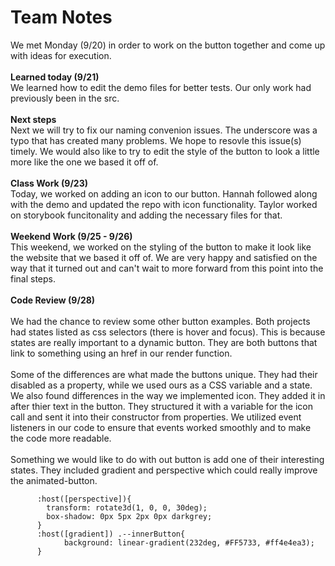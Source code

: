 <h1>Team Notes</h1>
We met Monday (9/20) in order to work on the button together and come up with ideas for execution. 
<br>
<br>
<b>Learned today (9/21)</b>
<br>
We learned how to edit the demo files for better tests. Our only work had previously been in the src.
<br>
<br>
<b>Next steps</b>
<br>
Next we will try to fix our naming convenion issues. The underscore was a typo that has created many problems. We hope to resovle this issue(s) timely. We would also like to try to edit the style of the button to look a little more like the one we based it off of.
<br>
<br>
<b>Class Work (9/23)</b>
<br>
Today, we worked on adding an icon to our button. Hannah followed along with the demo and updated the repo with icon functionality. Taylor worked on storybook funcitonality and adding the necessary files for that. 
<br>
<br>
<b>Weekend Work (9/25 - 9/26)</b>
<br>
This weekend, we worked on the styling of the button to make it look like the website that we based it off of. We are very happy and satisfied on the way that it turned out and can't wait to more forward from this point into the final steps.
<br>
<br>
<b>Code Review (9/28)</b>
<br>
<br>
We had the chance to review some other button examples. Both projects had states listed as css selectors (there is hover and focus). This is because states are really important to a dynamic button. They are both buttons that link to something using an href in our render function. 
<br>
<br>
Some of the differences are what made the buttons unique. They had their disabled as a property, while we used ours as a CSS variable and a state. We also found differences in the way we implemented icon. They added it in after thier text in the button. They structured it with a variable for the icon call and sent it into their constructor from properties. We utilized event listeners in our code to ensure that events worked smoothly and to make the code more readable.
<br>
<br>
Something we would like to do with out button is add one of their interesting states. They included gradient and perspective which could really improve the animated-button.

```
      :host([perspective]){        
        transform: rotate3d(1, 0, 0, 30deg);
        box-shadow: 0px 5px 2px 0px darkgrey;
      }
      :host([gradient]) .--innerButton{
            background: linear-gradient(232deg, #FF5733, #ff4e4ea3);
      }
```
